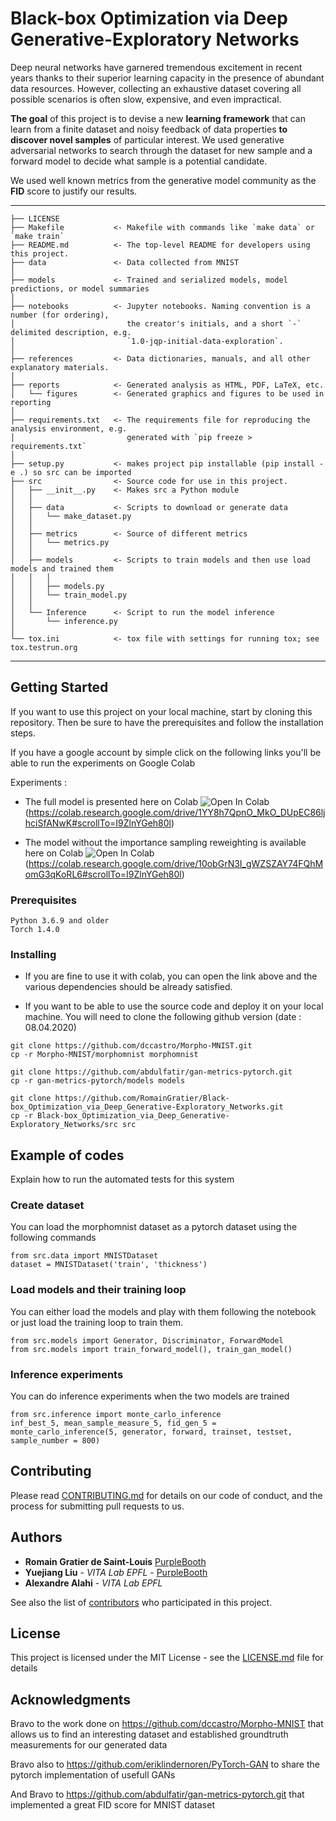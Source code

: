 Black-box Optimization via Deep Generative-Exploratory Networks
==============================

Deep neural networks have garnered tremendous excitement in recent years thanks to their superior learning capacity in the presence of abundant data resources. However, collecting an exhaustive dataset covering all possible scenarios is often slow, expensive, and even impractical. 

**The goal** of this project is to devise a new **learning framework** that can learn from a finite dataset and noisy feedback of data properties **to discover novel samples** of particular interest. We used generative adversarial networks to search through the dataset for new sample and a forward model to decide what sample is a potential candidate.

We used well known metrics from the generative model community as the **FID** score to justify our results.

------------

    ├── LICENSE
    ├── Makefile           <- Makefile with commands like `make data` or `make train`
    ├── README.md          <- The top-level README for developers using this project.
    ├── data               <- Data collected from MNIST 
    │
    ├── models             <- Trained and serialized models, model predictions, or model summaries
    │
    ├── notebooks          <- Jupyter notebooks. Naming convention is a number (for ordering),
    │                         the creator's initials, and a short `-` delimited description, e.g.
    │                         `1.0-jqp-initial-data-exploration`.
    │
    ├── references         <- Data dictionaries, manuals, and all other explanatory materials.
    │
    ├── reports            <- Generated analysis as HTML, PDF, LaTeX, etc.
    │   └── figures        <- Generated graphics and figures to be used in reporting
    │
    ├── requirements.txt   <- The requirements file for reproducing the analysis environment, e.g.
    │                         generated with `pip freeze > requirements.txt`
    │
    ├── setup.py           <- makes project pip installable (pip install -e .) so src can be imported
    ├── src                <- Source code for use in this project.
    │   ├── __init__.py    <- Makes src a Python module
    │   │
    │   ├── data           <- Scripts to download or generate data
    │   │   └── make_dataset.py
    │   │
    │   ├── metrics        <- Source of different metrics  
    │   │   └── metrics.py
    │   │
    │   ├── models         <- Scripts to train models and then use load models and trained them
    │   │   │                 
    │   │   ├── models.py
    │   │   └── train_model.py
    │   │
    │   └── Inference      <- Script to run the model inference
    │       └── inference.py
    │
    └── tox.ini            <- tox file with settings for running tox; see tox.testrun.org


--------

## Getting Started

If you want to use this project on your local machine, start by cloning this repository. Then be sure to have the prerequisites and follow the installation steps.

If you have a google account by simple click on the following links you'll be able to run the experiments on Google Colab 

Experiments :

* The full model is presented here on Colab ![Open In Colab](https://colab.research.google.com/assets/colab-badge.svg)(https://colab.research.google.com/drive/1YY8h7QpnO_MkO_DUpEC86ljhciSfANwK#scrollTo=I9ZlnYGeh80l)

* The model without the importance sampling reweighting is available here on Colab ![Open In Colab](https://colab.research.google.com/assets/colab-badge.svg)(https://colab.research.google.com/drive/10obGrN3I_gWZSZAY74FQhMomG3qKoRL6#scrollTo=I9ZlnYGeh80l)


### Prerequisites

```
Python 3.6.9 and older
Torch 1.4.0
```

### Installing

* If you are fine to use it with colab, you can open the link above and the various dependencies should be already satisfied.

* If you want to be able to use the source code and deploy it on your local machine. You will need to clone the following github version (date : 08.04.2020)

```
git clone https://github.com/dccastro/Morpho-MNIST.git
cp -r Morpho-MNIST/morphomnist morphomnist

git clone https://github.com/abdulfatir/gan-metrics-pytorch.git
cp -r gan-metrics-pytorch/models models

git clone https://github.com/RomainGratier/Black-box_Optimization_via_Deep_Generative-Exploratory_Networks.git
cp -r Black-box_Optimization_via_Deep_Generative-Exploratory_Networks/src src
```

## Example of codes

Explain how to run the automated tests for this system

### Create dataset

You can load the morphomnist dataset as a pytorch dataset using the following commands

```
from src.data import MNISTDataset
dataset = MNISTDataset('train', 'thickness')
```

### Load models and their training loop

You can either load the models and play with them following the notebook or just load the training loop to train them.

```
from src.models import Generator, Discriminator, ForwardModel
from src.models import train_forward_model(), train_gan_model()
```

### Inference experiments

You can do inference experiments when the two models are trained

```
from src.inference import monte_carlo_inference
inf_best_5, mean_sample_measure_5, fid_gen_5 = monte_carlo_inference(5, generator, forward, trainset, testset, sample_number = 800)
```

## Contributing

Please read [CONTRIBUTING.md](https://gist.github.com/PurpleBooth/b24679402957c63ec426) for details on our code of conduct, and the process for submitting pull requests to us. 

## Authors

* **Romain Gratier de Saint-Louis** [PurpleBooth](https://github.com/RomainGratier)
* **Yuejiang Liu** - *VITA Lab EPFL* - [PurpleBooth](https://github.com/YuejiangLIU)
* **Alexandre Alahi** - *VITA Lab EPFL* 

See also the list of [contributors](https://github.com/your/project/contributors) who participated in this project.

## License

This project is licensed under the MIT License - see the [LICENSE.md](LICENSE.md) file for details

## Acknowledgments

Bravo to the work done on https://github.com/dccastro/Morpho-MNIST that allows us to find an interesting dataset and established groundtruth measurements for our generated data

Bravo also to https://github.com/eriklindernoren/PyTorch-GAN to share the pytorch implementation of usefull GANs

And Bravo to https://github.com/abdulfatir/gan-metrics-pytorch.git that implemented a great FID score for MNIST dataset

